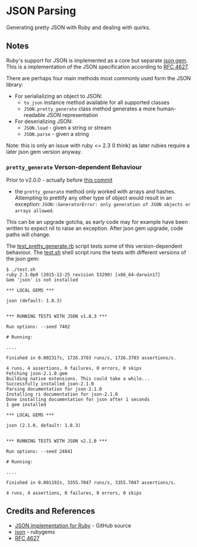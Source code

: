 # JSON Parsing

Generating pretty JSON with Ruby and dealing with quirks.

## Notes

Ruby's support for JSON is implemented as a core but separate [json gem](https://github.com/flori/json).
This is a implementation of the JSON specification according to [RFC 4627](https://www.ietf.org/rfc/rfc4627.txt).

There are perhaps four main methods most commonly used form the JSON library:

* For serialializing an object to JSON:
  * `to_json` instance method available for all supported classes
  * `JSON.pretty_generate` class method generates a more human-readable JSON representation
* For deserializing JSON:
  * `JSON.load` - given a string or stream
  * `JSON.parse` - given a string

Note: this is only an issue with ruby <= 2.3 (I think) as later rubies require a later json gem version anyway.

### `pretty_generate` Verson-dependent Behaviour

Prior to v2.0.0 -
actually before [this commit](https://github.com/flori/json/commit/4b843b585060212e8c396073f79627bf081491db#diff-c396b704e4eb30dedc22d380848c050d)
- the `pretty_generate` method only worked with arrays and hashes.
Attempting to prettify any other type of object would result in an exception: `JSON::GeneratorError: only generation of JSON objects or arrays allowed`.

This can be an upgrade gotcha, as early code may for example have been written to expect nil to raise an exception. After json gem upgrade, code paths will change.

The [test_pretty_generate.rb](./test_pretty_generate.rb) script tests some of this version-dependent behaviour.
The [test.sh](./test.sh) shell script runs the tests with different versions of the json gem:


```
$ ./test.sh
ruby 2.3.0p0 (2015-12-25 revision 53290) [x86_64-darwin17]
Gem 'json' is not installed

*** LOCAL GEMS ***

json (default: 1.8.3)


*** RUNNING TESTS WITH JSON v1.8.3 ***

Run options: --seed 7402

# Running:

....

Finished in 0.002317s, 1726.3703 runs/s, 1726.3703 assertions/s.

4 runs, 4 assertions, 0 failures, 0 errors, 0 skips
Fetching json-2.1.0.gem
Building native extensions. This could take a while...
Successfully installed json-2.1.0
Parsing documentation for json-2.1.0
Installing ri documentation for json-2.1.0
Done installing documentation for json after 1 seconds
1 gem installed

*** LOCAL GEMS ***

json (2.1.0, default: 1.8.3)


*** RUNNING TESTS WITH JSON v2.1.0 ***

Run options: --seed 24841

# Running:

....

Finished in 0.001192s, 3355.7047 runs/s, 3355.7047 assertions/s.

4 runs, 4 assertions, 0 failures, 0 errors, 0 skips
```

## Credits and References

* [JSON implementation for Ruby](https://github.com/flori/json) - GitHub source
* [json](https://rubygems.org/gems/json) - rubygems
* [RFC 4627](https://www.ietf.org/rfc/rfc4627.txt)
